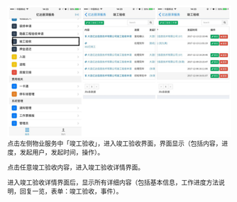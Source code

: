 ![](/assets/99.jpg)点击左侧物业服务中「竣工验收」，进入竣工验收界面，界面显示（包括内容，进度，发起用户，发起时间，操作）。

点击任意竣工验收内容，进入竣工验收详情界面。

进入竣工验收详情界面后，显示所有详细内容（包括基本信息，工作进度方法说明，回复一览，表单：竣工验收，事件）。

